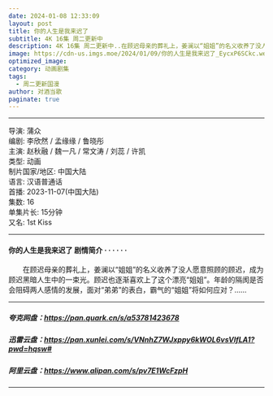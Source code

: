 ```yaml
---
date: 2024-01-08 12:33:09
layout: post
title: 你的人生是我来迟了
subtitle: 4K 16集 周二更新中
description: 4K 16集 周二更新中..在顾迟母亲的葬礼上，姜澜以“姐姐”的名义收养了没人愿意照顾的顾迟，成为顾迟黑暗人生中的一束光。顾迟也逐渐喜欢上了这个漂亮“姐姐”。年龄的隔阂是否会阻碍两人感情的发展，面对“弟弟”的表白，霸气的“姐姐”将如何应对？...
image: https://cdn-us.imgs.moe/2024/01/09/你的人生是我来迟了_EycxP6SCkc.webp
optimized_image: 
category: 动画剧集
tags:
  - 周二更新国漫
author: 对酒当歌
paginate: true
---
```


---

导演: 蒲众  
编剧: 李欣然 / 孟缘缘 / 鲁晓彤  
主演: 赵秋融 / 魏一凡 / 常文涛 / 刘蕊 / 许凯  
类型: 动画  
制片国家/地区: 中国大陆  
语言: 汉语普通话  
首播: 2023-11-07(中国大陆)  
集数: 16  
单集片长: 15分钟  
又名: 1st Kiss  

---

#### 你的人生是我来迟了 剧情简介 · · · · · ·

　　在顾迟母亲的葬礼上，姜澜以“姐姐”的名义收养了没人愿意照顾的顾迟，成为顾迟黑暗人生中的一束光。顾迟也逐渐喜欢上了这个漂亮“姐姐”。年龄的隔阂是否会阻碍两人感情的发展，面对“弟弟”的表白，霸气的“姐姐”将如何应对？……

---

##### 夸克网盘：<https://pan.quark.cn/s/a53781423678>

##### 迅雷云盘：<https://pan.xunlei.com/s/VNnhZ7WJxppy6kWOL6vsVlfLA1?pwd=hqsw#>

##### 阿里云盘：<https://www.alipan.com/s/pv7E1WcFzpH>

---
